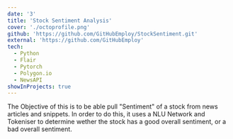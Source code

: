 ```yaml
---
date: '3'
title: 'Stock Sentiment Analysis'
cover: './octoprofile.png'
github: 'https://github.com/GitHubEmploy/StockSentiment.git'
external: 'https://github.com/GitHubEmploy'
tech:
  - Python
  - Flair
  - Pytorch
  - Polygon.io
  - NewsAPI
showInProjects: true
---
```


The Objective of this is to be able pull "Sentiment" of a stock from news articles and snippets. In order to do this, it uses a NLU Network and Tokeniser to determine wether the stock has a good overall sentiment, or a bad overall sentiment.
